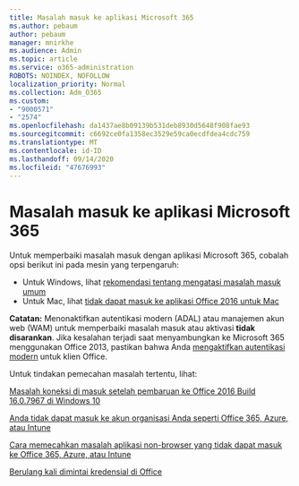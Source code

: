 ```yaml
---
title: Masalah masuk ke aplikasi Microsoft 365
ms.author: pebaum
author: pebaum
manager: mnirkhe
ms.audience: Admin
ms.topic: article
ms.service: o365-administration
ROBOTS: NOINDEX, NOFOLLOW
localization_priority: Normal
ms.collection: Adm_O365
ms.custom:
- "9000571"
- "2574"
ms.openlocfilehash: da1437ae8b09139b531deb8930d5648f908fae93
ms.sourcegitcommit: c6692ce0fa1358ec3529e59ca0ecdfdea4cdc759
ms.translationtype: MT
ms.contentlocale: id-ID
ms.lasthandoff: 09/14/2020
ms.locfileid: "47676993"
---
```

# <a name="issues-signing-into-microsoft-365-apps"></a>Masalah masuk ke aplikasi Microsoft 365

Untuk memperbaiki masalah masuk dengan aplikasi Microsoft 365, cobalah opsi berikut ini pada mesin yang terpengaruh:  

- Untuk Windows, lihat [rekomendasi tentang mengatasi masalah masuk umum](https://docs.microsoft.com/office365/troubleshoot/administration/disabling-adal-wam-not-recommended#recommendations-on-resolving-common-sign-in-issues)
- Untuk Mac, lihat  [tidak dapat masuk ke aplikasi Office 2016 untuk Mac](https://docs.microsoft.com/office365/troubleshoot/authentication/sign-in-to-office-2016-for-mac-fail)

**Catatan:** Menonaktifkan autentikasi modern (ADAL) atau manajemen akun web (WAM) untuk memperbaiki masalah masuk atau aktivasi  **tidak disarankan**. Jika kesalahan terjadi saat menyambungkan ke Microsoft 365 menggunakan Office 2013, pastikan bahwa Anda [mengaktifkan autentikasi modern](https://docs.microsoft.com/microsoft-365/admin/security-and-compliance/enable-modern-authentication)  untuk klien Office.

Untuk tindakan pemecahan masalah tertentu, lihat:

[Masalah koneksi di masuk setelah pembaruan ke Office 2016 Build 16.0.7967 di Windows 10](https://docs.microsoft.com/office365/troubleshoot/administration/connection-issue-when-sign-in-office-2016)  

[Anda tidak dapat masuk ke akun organisasi Anda seperti Office 365, Azure, atau Intune](https://docs.microsoft.com/office365/troubleshoot/authentication/sign-in-to-office-365-azure-intune)

[Cara memecahkan masalah aplikasi non-browser yang tidak dapat masuk ke Office 365, Azure, atau Intune](https://support.office.com/article/how-to-troubleshoot-non-browser-apps-that-can-t-sign-in-to-office-365-azure-or-intune-3ba1b268-66f6-462c-b0e5-070f5c2603c1?ui=en-US&rs=en-US&ad=US)

[Berulang kali dimintai kredensial di Office](https://docs.microsoft.com/office365/troubleshoot/authentication/access-denied-when-connect-to-office-365)